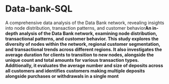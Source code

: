 # Data-bank-SQL
A comprehensive data analysis of the Data Bank network, revealing insights into node distribution, transaction patterns, and customer behavior**An in-depth analysis of the Data Bank network, examining node distribution, transactional patterns, and customer behavior. This study explores the diversity of nodes within the network, regional customer segmentation, and transactional trends across different regions. It also investigates the average duration for clients to transition to new nodes, alongside the unique count and total amounts for various transaction types. Additionally, it evaluates the average number and size of deposits across all customers and identifies customers making multiple deposits alongside purchases or withdrawals in a single mont**
